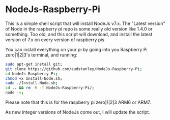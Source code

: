 # NodeJs-Raspberry-Pi
This is a simple shell script that will install NodeJs v7.x.  The "Latest version" of Node in the raspberry pi repo is some really old version like 1.4.0 or something. Too old, and this script will download, and install the latest version of 7.x on every version of raspberry pis<p>
You can install everything on your pi by going into you Raspberry Pi zero|1|2|3's terminal, and running: <p>
```sh
sudo apt-get install git;
git clone https://github.com/audstanley/NodeJs-Raspberry-Pi;
cd NodeJs-Raspberry-Pi;
chmod +x Install-Node.sh;
sudo ./Install-Node.sh;
cd .. && rm -R -f NodeJs-Raspberry-Pi/;
node -v;
```
<p> 

Please note that this is for the raspberry pi zero|1|2|3 ARM6 or ARM7.

As new integer versions of NodeJs come out, I will update the script.
